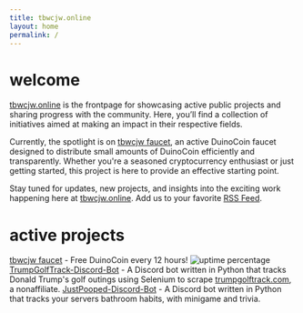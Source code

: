```yaml
---
title: tbwcjw.online
layout: home
permalink: /
---
```


# welcome
[tbwcjw.online](https://tbwcjw.online) is the frontpage for showcasing active public projects and sharing progress with the community. Here, you’ll find a collection of initiatives aimed at making an impact in their respective fields.

Currently, the spotlight is on [tbwcjw faucet](https://faucet.tbwcjw.online/), an active DuinoCoin faucet designed to distribute small amounts of DuinoCoin efficiently and transparently. Whether you're a seasoned cryptocurrency enthusiast or just getting started, this project is here to provide an effective starting point.

Stay tuned for updates, new projects, and insights into the exciting work happening here at [tbwcjw.online](https://tbwcjw.online). Add us to your favorite [RSS Feed](https://tbwcjw.online/feed).

# active projects
[tbwcjw faucet](https://faucet.tbwcjw.online/) - Free DuinoCoin every 12 hours! ![uptime percentage](https://img.shields.io/badge/dynamic/json?url=https%3A%2F%2Fraw.githubusercontent.com%2Ftbwcjw%2Fhealth.tbwcjw.online%2Frefs%2Fheads%2Fmaster%2Fapi%2Ffaucet-tbwcjw-online%2Fuptime.json&query=%24.message&label=uptime&color=mediumgreen)
[TrumpGolfTrack-Discord-Bot](https://github.com/tbwcjw/TrumpGolfTrack-Discord-Bot) - A Discord bot written in Python that tracks Donald Trump's golf outings using Selenium to scrape [trumpgolftrack.com](https://trumpgolftrack.com/), a nonaffiliate. 
[JustPooped-Discord-Bot](https://github.com/tbwcjw/JustPooped-Discord-Bot) - A Discord bot written in Python that tracks your servers bathroom habits, with minigame and trivia.